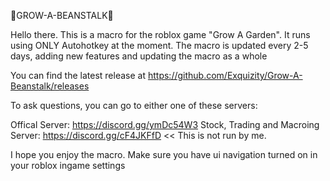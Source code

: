 🌱GROW-A-BEANSTALK🌱

Hello there.
This is a macro for the roblox game "Grow A Garden". It runs using ONLY Autohotkey at the moment.
The macro is updated every 2-5 days, adding new features and updating the macro as a whole

You can find the latest release at https://github.com/Exquizity/Grow-A-Beanstalk/releases

To ask questions, you can go to either one of these servers:

Offical Server: https://discord.gg/ymDc54W3
Stock, Trading and Macroing Server: https://discord.gg/cF4JKFfD       << This is not run by me.

I hope you enjoy the macro. Make sure you have ui navigation turned on in your roblox ingame settings
